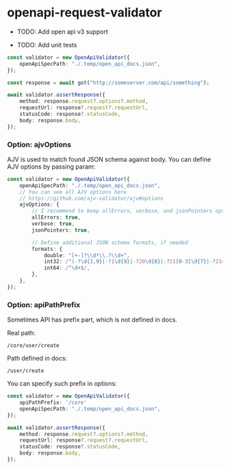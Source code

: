 # openapi-request-validator

-   TODO: Add open api v3 support

-   TODO: Add unit tests

```typescript
const validator = new OpenApiValidator({
    openApiSpecPath: "./.temp/open_api_docs.json",
});

const response = await got("http://someserver.com/api/something");

await validator.assertResponse({
    method: response.request?.options?.method,
    requestUrl: response?.request?.requestUrl,
    statusCode: response?.statusCode,
    body: response.body,
});
```

### Option: ajvOptions

AJV is used to match found JSON schema against body.
You can define AJV options by passing param:

```typescript
const validator = new OpenApiValidator({
    openApiSpecPath: "./.temp/open_api_docs.json",
    // You can see all AJV options here
    // https://github.com/ajv-validator/ajv#options
    ajvOptions: {
        // I recommend to keep allErrors, verbose, and jsonPointers options enabled
        allErrors: true,
        verbose: true,
        jsonPointers: true,

        // Define additional JSON schema formats, if needed
        formats: {
            double: "[+-]?\\d*\\.?\\d+",
            int32: /^(-?\d{1,9}|-?1\d{9}|-?20\d{8}|-?21[0-3]\d{7}|-?214[0-6]\d{6}|-?2147[0-3]\d{5}|-?21474[0-7]\d{4}|-?214748[012]\d{4}|-?2147483[0-5]\d{3}|-?21474836[0-3]\d{2}|214748364[0-7]|-214748364[0-8])$/,
            int64: /^\d+$/,
        },
    },
});
```

### Option: apiPathPrefix

Sometimes API has prefix part, which is not defined in docs.

Real path:

```
/core/user/create
```

Path defined in docs:

```
/user/create
```

You can specify such prefix in options:

```typescript
const validator = new OpenApiValidator({
    apiPathPrefix: '/core'
    openApiSpecPath: "./.temp/open_api_docs.json",
});

await validator.assertResponse({
    method: response.request?.options?.method,
    requestUrl: response?.request?.requestUrl,
    statusCode: response?.statusCode,
    body: response.body,
});
```
